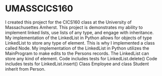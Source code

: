 # UMASSCICS160
I created this project for the CICS160 class at the University of Massachusettes Amherst. 
This project is demonstrates my ability to implement linked lists, use lists of any type, and engage with inheritance. 
My implementation of the LinkedList in Python allows for objects of type LinkedList to store any type of element. This is why I implemented a class called Node.
My implementation of the LinkedList in Python utilizes the MainProgram to make edits to the Persons records. The LinkedList can store any kind of element. 
Code includes tests for LinkedList.delete()
Code includes tests for LinkedList.insert()
Class Employee and class Student inherit from Person.
